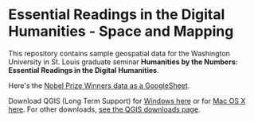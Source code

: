 # Essential Readings in the Digital Humanities - Space and Mapping

This repository contains sample geospatial data for the Washington University in St. Louis graduate seminar **Humanities by the Numbers: Essential Readings in the Digital Humanities**.

Here's the [Nobel Prize Winners data as a GoogleSheet](https://docs.google.com/spreadsheets/d/17yjb8OYI8oVcweQ0AQJpZtIHbEU1bu_X3XM7JsAJc_k/edit?usp=sharing).

Download QGIS (Long Term Support) for [Windows here](http://qgis.org/downloads/QGIS-OSGeo4W-3.0.1-1-Setup-x86_64.exe) or for [Mac OS X here](http://www.kyngchaos.com/files/software/qgis/QGIS-2.18.15-4.dmg). For other downloads, [see the QGIS downloads page](https://www.qgis.org/en/site/forusers/download.html#).
